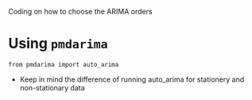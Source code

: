 Coding on how to choose the ARIMA orders

# Using `pmdarima`

`from pmdarima import auto_arima`

* Keep in mind the difference of running auto_arima for stationery and non-stationary data